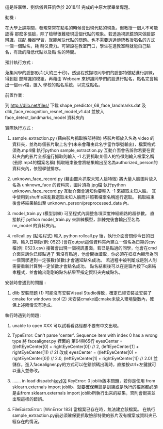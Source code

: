 這是許嘉榮、劉信儀與莊凱丞於 2018/11 完成的中原大學畢業專題。

動機 :

在大學上課期間，發現常常在點名的時候會出現代點的現象。但教授一個人不可能認得
那麼多張臉，除了檢舉很難發現這個代點的現象。若透過視訊鏡頭來做臉部辨識，搭配
機器學習，就能解決代點的問題。也不需要透過傳統教授唱名的方式一個一個點名，耗
時又費力。可架設在教室門口，學生在進教室時就能自己點名，有效的降低代點以及點
名的時間。

預計執行方式 :

蒐集同學的臉部影片(大約三十秒)，透過程式擷取同學們的臉部特徵點進行訓練，得到臉
部辨識的模組，再藉由 Webcam 來辨識同學們的臉進行點名，點名完會輸出一個csv檔，匯入
學校的點名系統，以完成點名。

前置作業 :

  到 http://dlib.net/files/ 下載 shape_predictor_68_face_landmarks.dat 及 dlib_face_recognition_resnet_model_v1.dat 並放入 face_detect_landmarks_model 資料夾內


實際執行方式 : 

1. sample_extraction.py (藉由影片抓取臉部特徵)
    將影片都放入名為 video 的資料夾，並為每個影片取上名字(未來會藉由此名字當作學號輸出)，檔案格式須為.mp4檔
    執行python sample_extraction.py 互動介面會告訴你若要在資料夾內的影片全都進行抓取則輸入 -1 
    若要抓取某個人的特徵則輸入檔案名稱(去除.mp4的檔案名稱)
    抓取結束後會將結果輸出至名為authorized_person的資料夾內，依照學號排序。

2. unknown_face_record.py (藉由圖片抓取未知人臉特徵)
    將大量人臉圖片放入名為 unknown_face 的資料夾，圖片須為.jpg檔
    執行python unknown_face_record.py 互動介面會通知你要輸入 -1 來抓取未知人臉。
    其中使用到shuffle來亂數選取未知人臉而非照著檔案名稱進行選取。
    抓取結束後會將結果輸出至 unknown_person/preprocessed_data 內。

3. model_train.py (模型訓練)
    可至程式內調整各項深度神經網路的超參數。
    直接執行 python model_train.py 來訓練模型，訓練完後會輸出至名為 nn_model 的資料夾內。

4. rollcall.py (點名程式)
    輸入 python rollcall.py 後，執行介面會問你今日的日期，輸入日期後(例: 0523 )會在output這個資料夾內建立一個名為日期的csv檔(例: 0523.csv)
    接著會出現一個視訊畫面，若已是點過的同學，他會在cmd介面告訴你已經點過了
    若沒有點過，他會開始讀取，你必須在框框內顯示為同一個同學達到一定張數(偵數)才會通知點名成功。
    若過程中被判斷成是別人則需要重新計算到一定偵數才會點名成功。
    點名結束後可以在是窗內按下q來結束程式，並會輸出剛剛的點名結果至指定資料夾完成點名。


安裝時會遇到的問題 :

1. dlib 安裝問題 
    (1) 可能沒有安裝Visual Studio導致，確定已經安裝並安裝了cmake for windows tool 
    (2) 未安裝cmake或cmake未放入環境變數內，確保上述兩情況有達成。


執行時遇到的問題 :

1. unable to open XXX
    可以試看看路徑都不要有中文出現。

2. TypeError: Can't parse 'center'. Sequence item with index 0 has a wrong type
    將 facealigner.py 裡面的 第64與65行 
    eyesCenter = ((leftEyeCenter[0] + rightEyeCenter[0]) // 2,
			(leftEyeCenter[1] + rightEyeCenter[1]) // 2)
    改成 eyesCenter = ((leftEyeCenter[0] + rightEyeCenter[0]) // 2.0,
			(leftEyeCenter[1] + rightEyeCenter[1]) // 2.0)
    並儲存。進入facealigner.py的方式可以在錯誤碼出現時，直接按ctrl+左鍵就可以進入並修改。

3. ....... in load dispatch[key[0]](self) KeyError: 0
    joblib版本問題，若你是使用 from sklearn.externals import joblib，就要確保無論是訓練或是執行的檔案都必須是由from sklearn.externals import joblib所執行出來的結果，否則會衝突並出現這樣的錯誤。

4. FileExistsError: [WinError 183] 當檔案已存在時，無法建立該檔案。
    在執行sample_extraction.py前必須確保要抓取臉部特徵的影片沒有檔案或資料夾已經存在的情況。

